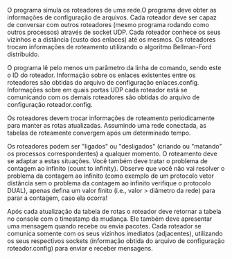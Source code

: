 O programa simula os roteadores de uma rede.O programa deve obter as informações de configuração de arquivos. Cada roteador deve ser capaz de conversar com outros roteadores (mesmo programa rodando como outros processos) através de socket UDP.
Cada roteador conhece os seus vizinhos e a distância (custo dos enlaces) até os mesmos. Os roteadores trocam informações de roteamento utilizando o algoritmo Bellman-Ford distribuído.

O programa lê pelo menos um parâmetro da linha de comando, sendo este o ID do roteador.  Informação sobre os enlaces existentes entre os roteadores são obtidas do arquivo de configuração enlaces.config. Informações sobre em quais portas UDP cada roteador está se comunicando com os demais roteadores  são obtidas do arquivo de configuração roteador.config.

Os roteadores devem trocar informações de roteamento periodicamente para manter as rotas atualizadas. Assumindo uma rede conectada, as tabelas de roteamente convergem após um determinado tempo.

Os roteadores podem ser "ligados" ou "desligados" (criando ou "matando" os processos correspondentes) a qualquer momento. O roteamento deve se adaptar a estas situações. Você também deve tratar o problema de contagem ao infinito (count to infinity). Observe que você não vai resolver o problema da contagem ao infinito (como exemplo de um protocolo vetor distância sem o problema da contagem ao infinito verifique o protocolo DUAL), apenas defina um valor finito (i.e., valor > diâmetro da rede) para parar a contagem, caso ela ocorra!

Após cada  atualização da tabela de rotas o roteador deve retornar a tabela no console com o timestamp da mudança. Ele também deve apresentar uma mensagem quando recebe ou envia pacotes.
Cada roteador se comunica somente com os seus vizinhos imediatos (adjacentes), utilizando os seus respectivos sockets (informação obtida do arquivo de configuração roteador.config) para enviar e receber mensagens.